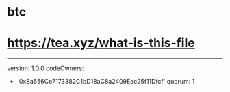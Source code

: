 # btc
# https://tea.xyz/what-is-this-file
---
version: 1.0.0
codeOwners:
  - '0x8a656Ce7173382C1bD18aC8a2409Eac25f11Dfcf'
quorum: 1
